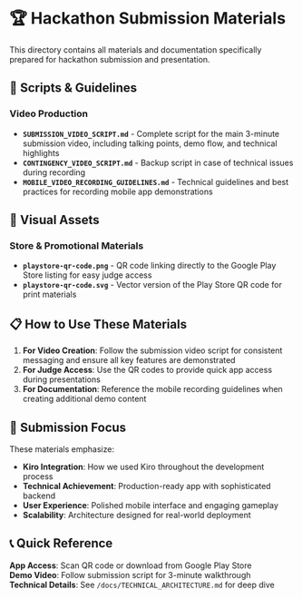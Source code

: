 # 🏆 Hackathon Submission Materials

This directory contains all materials and documentation specifically prepared for hackathon submission and presentation.

## 📝 Scripts & Guidelines

### Video Production
- **`SUBMISSION_VIDEO_SCRIPT.md`** - Complete script for the main 3-minute submission video, including talking points, demo flow, and technical highlights
- **`CONTINGENCY_VIDEO_SCRIPT.md`** - Backup script in case of technical issues during recording
- **`MOBILE_VIDEO_RECORDING_GUIDELINES.md`** - Technical guidelines and best practices for recording mobile app demonstrations

## 🎨 Visual Assets

### Store & Promotional Materials
- **`playstore-qr-code.png`** - QR code linking directly to the Google Play Store listing for easy judge access
- **`playstore-qr-code.svg`** - Vector version of the Play Store QR code for print materials

## 📋 How to Use These Materials

1. **For Video Creation**: Follow the submission video script for consistent messaging and ensure all key features are demonstrated
2. **For Judge Access**: Use the QR codes to provide quick app access during presentations
3. **For Documentation**: Reference the mobile recording guidelines when creating additional demo content

## 🎯 Submission Focus

These materials emphasize:
- **Kiro Integration**: How we used Kiro throughout the development process
- **Technical Achievement**: Production-ready app with sophisticated backend
- **User Experience**: Polished mobile interface and engaging gameplay
- **Scalability**: Architecture designed for real-world deployment

## 📞 Quick Reference

**App Access**: Scan QR code or download from Google Play Store  
**Demo Video**: Follow submission script for 3-minute walkthrough  
**Technical Details**: See `/docs/TECHNICAL_ARCHITECTURE.md` for deep dive
